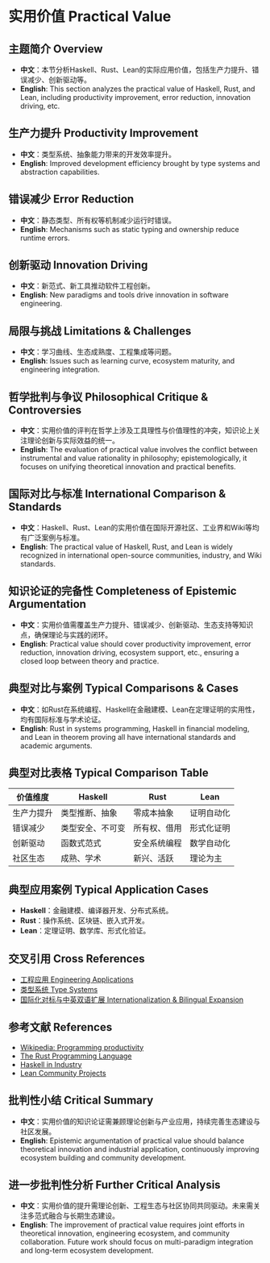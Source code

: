 # 实用价值 Practical Value

## 主题简介 Overview

- **中文**：本节分析Haskell、Rust、Lean的实际应用价值，包括生产力提升、错误减少、创新驱动等。
- **English**: This section analyzes the practical value of Haskell, Rust, and Lean, including productivity improvement, error reduction, innovation driving, etc.

## 生产力提升 Productivity Improvement

- **中文**：类型系统、抽象能力带来的开发效率提升。
- **English**: Improved development efficiency brought by type systems and abstraction capabilities.

## 错误减少 Error Reduction

- **中文**：静态类型、所有权等机制减少运行时错误。
- **English**: Mechanisms such as static typing and ownership reduce runtime errors.

## 创新驱动 Innovation Driving

- **中文**：新范式、新工具推动软件工程创新。
- **English**: New paradigms and tools drive innovation in software engineering.

## 局限与挑战 Limitations & Challenges

- **中文**：学习曲线、生态成熟度、工程集成等问题。
- **English**: Issues such as learning curve, ecosystem maturity, and engineering integration.

## 哲学批判与争议 Philosophical Critique & Controversies

- **中文**：实用价值的评判在哲学上涉及工具理性与价值理性的冲突，知识论上关注理论创新与实际效益的统一。
- **English**: The evaluation of practical value involves the conflict between instrumental and value rationality in philosophy; epistemologically, it focuses on unifying theoretical innovation and practical benefits.

## 国际对比与标准 International Comparison & Standards

- **中文**：Haskell、Rust、Lean的实用价值在国际开源社区、工业界和Wiki等均有广泛案例与标准。
- **English**: The practical value of Haskell, Rust, and Lean is widely recognized in international open-source communities, industry, and Wiki standards.

## 知识论证的完备性 Completeness of Epistemic Argumentation

- **中文**：实用价值需覆盖生产力提升、错误减少、创新驱动、生态支持等知识点，确保理论与实践的闭环。
- **English**: Practical value should cover productivity improvement, error reduction, innovation driving, ecosystem support, etc., ensuring a closed loop between theory and practice.

## 典型对比与案例 Typical Comparisons & Cases

- **中文**：如Rust在系统编程、Haskell在金融建模、Lean在定理证明的实用性，均有国际标准与学术论证。
- **English**: Rust in systems programming, Haskell in financial modeling, and Lean in theorem proving all have international standards and academic arguments.

## 典型对比表格 Typical Comparison Table

| 价值维度 | Haskell | Rust | Lean |
|----------|---------|------|------|
| 生产力提升 | 类型推断、抽象 | 零成本抽象 | 证明自动化 |
| 错误减少   | 类型安全、不可变 | 所有权、借用 | 形式化证明 |
| 创新驱动   | 函数式范式 | 安全系统编程 | 数学自动化 |
| 社区生态   | 成熟、学术 | 新兴、活跃 | 理论为主 |

## 典型应用案例 Typical Application Cases

- **Haskell**：金融建模、编译器开发、分布式系统。
- **Rust**：操作系统、区块链、嵌入式开发。
- **Lean**：定理证明、数学库、形式化验证。

## 交叉引用 Cross References

- [工程应用 Engineering Applications](../EngineeringApplications/README.md)
- [类型系统 Type Systems](../TypeSystems/README.md)
- [国际化对标与中英双语扩展 Internationalization & Bilingual Expansion](../Internationalization_Bilingual/README.md)

## 参考文献 References

- [Wikipedia: Programming productivity](https://en.wikipedia.org/wiki/Programming_productivity)
- [The Rust Programming Language](https://doc.rust-lang.org/book/)
- [Haskell in Industry](https://wiki.haskell.org/Haskell_in_industry)
- [Lean Community Projects](https://leanprover-community.github.io/)

## 批判性小结 Critical Summary

- **中文**：实用价值的知识论证需兼顾理论创新与产业应用，持续完善生态建设与社区发展。
- **English**: Epistemic argumentation of practical value should balance theoretical innovation and industrial application, continuously improving ecosystem building and community development.

## 进一步批判性分析 Further Critical Analysis

- **中文**：实用价值的提升需理论创新、工程生态与社区协同共同驱动。未来需关注多范式融合与长期生态建设。
- **English**: The improvement of practical value requires joint efforts in theoretical innovation, engineering ecosystem, and community collaboration. Future work should focus on multi-paradigm integration and long-term ecosystem development.
